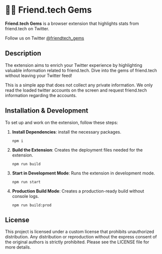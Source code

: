 # 🐰💎 Friend.tech Gems

**Friend.tech Gems** is a browser extension that highlights stats from friend.tech on Twitter.

Follow us on Twitter [@friendtech_gems](https://twitter.com/friendtech_gems)

## Description
The extension aims to enrich your Twitter experience by highlighting valuable information related to friend.tech. Dive into the gems of friend.tech without leaving your Twitter feed!

This is a simple app that does not collect any private information. We only read the loaded twitter accounts on the screen and request friend.tech information regarding the accounts.

## Installation & Development

To set up and work on the extension, follow these steps:

1. **Install Dependencies**: install the necessary packages.
   ```
   npm i
   ```


2. **Build the Extension**: Creates the deployment files needed for the extension.
   ```
   npm run build
   ```


3. **Start in Development Mode**: Runs the extension in development mode.
   ```
   npm run start
   ```


4. **Production Build Mode**: Creates a production-ready build without console logs.
   ```
   npm run build:prod
   ```


## License
This project is licensed under a custom license that prohibits unauthorized distribution. Any distribution or reproduction without the express consent of the original authors is strictly prohibited. Please see the LICENSE file for more details.